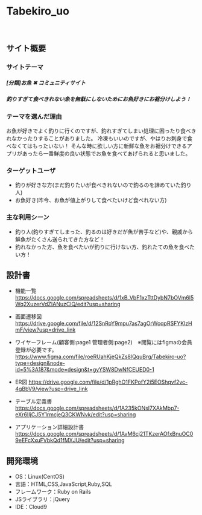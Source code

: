 # Tabekiro_uo
​
## サイト概要
### サイトテーマ

##### [分類]お魚 ✖︎ コミュニティサイト
##### 釣りすぎて食べきれない魚を無駄にしないためにお魚好きにお裾分けしよう！

### テーマを選んだ理由

お魚が好きでよく釣りに行くのですが、釣れすぎてしまい処理に困ったり食べきれなかったりすることがありました。
冷凍もいいのですが、やはりお刺身で食べなくてはもったいない！
そんな時に欲しい方に新鮮な魚をお裾分けできるアプリがあったら一番鮮度の良い状態でお魚を食べてあげられると思いました。

### ターゲットユーザ

- 釣りが好きな方(まだ釣りたいが食べきれないので釣るのを諦めていた釣り人)
- お魚好き(昨今、お魚が値上がりして食べたいけど食べれない方)

### 主な利用シーン

- 釣り人(釣りすぎてしまった、釣るのは好きだが魚が苦手など)や、親戚から鮮魚がたくさん送られてきた方など！
- 釣れなかった方、魚を食べたいが釣りに行けない方、釣れたての魚を食べたい方！

## 設計書

- 機能一覧
https://docs.google.com/spreadsheets/d/1xB_VbF1xzTttDybN7bOVm6l5Wq2XuzerVdZIANuzClQ/edit?usp=sharing

- 画面遷移図
https://drive.google.com/file/d/12SnRoY9mpu7as7agOrWoqpRSFYKlzHmF/view?usp=drive_link

- ワイヤーフレーム(顧客側:page1 管理者側:page2)　※閲覧にはfigmaの会員登録が必要です。
https://www.figma.com/file/roeRUahKjeQkZs8lQquBrg/Tabekiro-uo?type=design&node-id=5%3A187&mode=design&t=gyYSW8DwNfCEUED0-1
- ER図
https://drive.google.com/file/d/1pRghO1FKPofY2i5EOShqvf2vc-4gBbV9/view?usp=drive_link

- テーブル定義書
https://docs.google.com/spreadsheets/d/1A235kONsI7XAkMbp7-eXr6IIjCJ5Y1rmcjeQ3CKWNvk/edit?usp=sharing

- アプリケーション詳細設計書
https://docs.google.com/spreadsheets/d/1AvM6cj21TKzerAOfxBnuOC09eEFcXxuFVbkQd1fMXJU/edit?usp=sharing
​
## 開発環境
- OS：Linux(CentOS)
- 言語：HTML,CSS,JavaScript,Ruby,SQL
- フレームワーク：Ruby on Rails
- JSライブラリ：jQuery
- IDE：Cloud9
​
<!--使用素材 -->

<!--外部サービスの画像素材・音声素材を使用した場合は、必ずサービス名とURLを明記してください。-->
<!--アプリケーションの実装に使用したgem/bootstrapのリファレンスなどの記載は不要です。
- 使用しない場合は、使用素材の項目をREADMEから削除してください。
折りたたむ -->